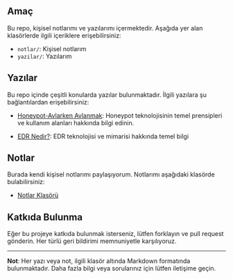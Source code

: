 
## Amaç

Bu repo, kişisel notlarımı ve yazılarımı içermektedir. Aşağıda yer alan klasörlerde ilgili içeriklere erişebilirsiniz:

- `notlar/`: Kişisel notlarım
- `yazilar/`: Yazılarım

## Yazılar

Bu repo içinde çeşitli konularda yazılar bulunmaktadır. İlgili yazılara şu bağlantılardan erişebilirsiniz:

- [Honeypot-Avlarken Avlanmak](Yazilar/Honeypot.md): Honeypot teknolojisinin temel prensipleri ve kullanım alanları hakkında bilgi edinin.

- [EDR Nedir?](Yazilar/edr.md): EDR teknolojisi ve mimarisi hakkında temel bilgi

## Notlar

Burada kendi kişisel notlarımı paylaşıyorum. Notlarımı aşağıdaki klasörde bulabilirsiniz:

- [Notlar Klasörü](notlar/)

## Katkıda Bulunma

Eğer bu projeye katkıda bulunmak isterseniz, lütfen forklayın ve pull request gönderin. Her türlü geri bildirimi memnuniyetle karşılıyoruz.

---

**Not**: Her yazı veya not, ilgili klasör altında Markdown formatında bulunmaktadır. Daha fazla bilgi veya sorularınız için lütfen iletişime geçin.
